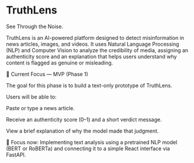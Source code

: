 # TruthLens

See Through the Noise.

TruthLens is an AI-powered platform designed to detect misinformation in news articles, images, and videos.
It uses Natural Language Processing (NLP) and Computer Vision to analyze the credibility of media, assigning an authenticity score and an explanation that helps users understand why content is flagged as genuine or misleading.

🚀 Current Focus — MVP (Phase 1)

The goal for this phase is to build a text-only prototype of TruthLens.

Users will be able to:

Paste or type a news article.

Receive an authenticity score (0–1) and a short verdict message.

View a brief explanation of why the model made that judgment.

🧠 Focus now: Implementing text analysis using a pretrained NLP model (BERT or RoBERTa) and connecting it to a simple React interface via FastAPI.
